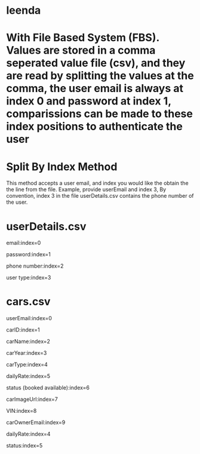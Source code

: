 # leenda
# With File Based System (FBS). Values are stored in a comma seperated value file (csv), and they are read by splitting the values at the comma, the user email is always at index 0 and password at index 1, comparissions can be made to these index positions to authenticate the user 

# Split By Index Method

This method accepts a user email, and index you would like the obtain the the line from the file. Example, provide userEmail and index 3, By convention, index 3 in the file userDetails.csv contains the phone number of the user.

# userDetails.csv

email:index=0  

password:index=1 

phone number:index=2

user type:index=3

# cars.csv

userEmail:index=0

carID:index=1

carName:index=2

carYear:index=3

carType:index=4

dailyRate:index=5

status (booked available):index=6

carImageUrl:index=7

VIN:index=8

carOwnerEmail:index=9


dailyRate:index=4

status:index=5

#

